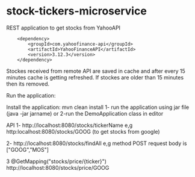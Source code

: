 # stock-tickers-microservice

REST application to get stocks from YahooAPI

        <dependency>
            <groupId>com.yahoofinance-api</groupId>
            <artifactId>YahooFinanceAPI</artifactId>
            <version>3.12.3</version>
        </dependency>

Stockes received from remote API are saved in cache and after every 15 minutes cache is getting refreshed.
If stockes are older than 15 minutes then its removed.

Run the application:

Install the application: mvn clean install
1- run the application using jar file (java -jar jarname)
or
2-run the DemoApplication class in editor

API
1- http://localhost:8080/stocks/tickerName
e,g http:localhost:8080/stocks/GOOG  (to get stocks from google)

2- http://localhost:8080/stocks/findAll
e,g method POST
request body is ["GOOG","MOS"]

3 @GetMapping("stocks/price/{ticker}") 
http://localhost:8080/stocks/price/GOOG

